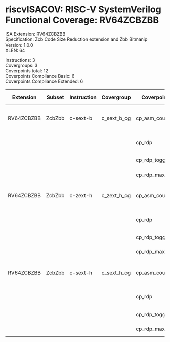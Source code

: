 # riscvISACOV: RISC-V SystemVerilog Functional Coverage: RV64ZCBZBB

ISA Extension: RV64ZCBZBB  
Specification: Zcb Code Size Reduction extension and Zbb Bitmanip  
Version:       1.0.0  
XLEN:          64  

Instructions:  3  
Covergroups:   3  
Coverpoints total:   12  
Coverpoints Compliance Basic:  6  
Coverpoints Compliance Extended:  6  

| Extension | Subset | Instruction| Covergroup | Coverpoint     | Coverpoint Description | Coverpoint Level  |
| ----------| ------ | ---------- | ---------- | -------------- | ---------------------- | ----------------- |
| RV64ZCBZBB            |         ZcbZbb |   c-sext-b | c_sext_b_cg | cp_asm_count | Number of times instruction is executed | Compliance Basic
|                       |                |            |             |      cp_rdp | RD (GPR) register assignment | Compliance Basic
|                       |                |            |             | cp_rdp_toggle | RDP Toggle bits | Compliance Extended
|                       |                |            |             | cp_rdp_maxvals | RDP Max values | Compliance Extended
| RV64ZCBZBB            |         ZcbZbb |   c-zext-h | c_zext_h_cg | cp_asm_count | Number of times instruction is executed | Compliance Basic
|                       |                |            |             |      cp_rdp | RD (GPR) register assignment | Compliance Basic
|                       |                |            |             | cp_rdp_toggle | RDP Toggle bits | Compliance Extended
|                       |                |            |             | cp_rdp_maxvals | RDP Max values | Compliance Extended
| RV64ZCBZBB            |         ZcbZbb |   c-sext-h | c_sext_h_cg | cp_asm_count | Number of times instruction is executed | Compliance Basic
|                       |                |            |             |      cp_rdp | RD (GPR) register assignment | Compliance Basic
|                       |                |            |             | cp_rdp_toggle | RDP Toggle bits | Compliance Extended
|                       |                |            |             | cp_rdp_maxvals | RDP Max values | Compliance Extended


